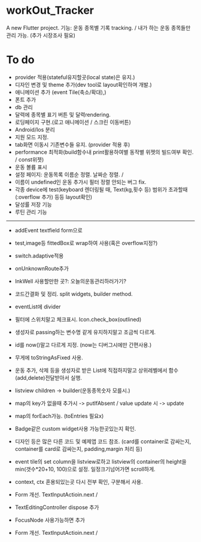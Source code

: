 # workOut_Tracker

A new Flutter project.
기능: 운동 종목별 기록 tracking. / 내가 하는 운동 종목들만 관리 가능. (추가 시장조사 필요)


# To do    
- provider 적용(stateful유지할곳(local state)은 유지.)     
- 디자인 변경 및 theme 추가(dev tool로 layout확인하며 개발.)    
- 애니메이션 추가  (event Tile(축소/확대),)    
- 폰트 추가      
- db 관리   
- 달력에 종목별 표기 버튼 및 달력rendering.   
- 로딩페이지 구현.(로고 애니메이션 / 스크린 이동버튼)    
- Android/Ios 분리    
- 지원 모드 지정.    
- tab화면 이동시 기존변수들 유지. (provider 적용 후)
- performance 최적화(build함수내 print활용하여별 동작별 위젯의 빌드여부 확인. / const위젯)
- 운동 볼륨 표시
- 설정 페이지: 운동목록 이름순 정렬. 날짜순 정렬. / 
- 이름이 undefined인 운동 추가시 필터 정렬 안되는 버그 fix.
- 각종 device에 test(keyboard 렌더링될 때, Text(kg,횟수 등) 범위가 초과할때(:overflow 추가) 등등 layout확인)
- 달성률 저장 기능
- 루틴 관리 기능
---------------------------------
- addEvent textfield form으로
- test,image등 fittedBox로 wrap하여 사용(혹은 overflow지정?)
- switch.adaptive적용
- onUnknownRoute추가
- InkWell 사용할만한 곳?: 오늘의운동관리하러가기?
- 코드간결화 및 정리. split widgets, builder method. 
- eventList에 divider
- 필터에 스위치말고 체크표시. Icon.check_box(outlined)
- 생성자로 passing하는 변수명 같게 유지하지말고 조금씩 다르게.
- id를 now()말고 다르게 지정. (now는 디버그시에만 간편사용.)
- 무게에 toStringAsFixed 사용.
- 운동 추가, 삭제 등을 생성자로 받은 List에 직접하지말고 상위레벨에서 함수(add,delete)전달받아서 실행.   
- listview children -> builder(운동종목숫자 모를시.)    
- map의 key가 없을때 추가시 -> putIfAbsent / value update 시 -> update     
- map의 forEach가능. (toEntries 필요x)     
- Badge같은 custom widget사용 가능한곳있는지 확인.    
- 디자인 등은 많은 다른 코드 및 예제앱 코드 참조. (card를 container로 감싸는지, container를 card로 감싸는지, padding,margin 처리 등)    
- event tile의 set column을 listview로하고 listview의 container의 height을 min(갯수*20+10, 100)으로 설정. 일정크기넘어가면 scroll하게.    
- context, ctx 혼용되있는곳 다시 전부 확인, 구분해서 사용.
- Form 개선. TextInputActioin.next /     
- TextEditingController dispose 추가       
- FocusNode 사용가능하면 추가    

- Form 개선. TextInputActioin.next / 
